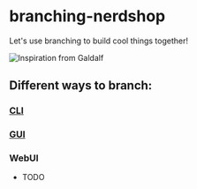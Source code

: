 # branching-nerdshop
Let's use branching to build cool things together!

![Inspiration from Galdalf](https://i.imgur.com/zmnvnk9.jpg)

## Different ways to branch:
### [CLI](https://docs.google.com/presentation/d/1AsiVGAmvbhDBb50xsOMuhiwWVhG3Ae36Jf48Y8o7c5g/edit?usp=sharing)
### [GUI](GUI/GUI.md)
### WebUI
* TODO
